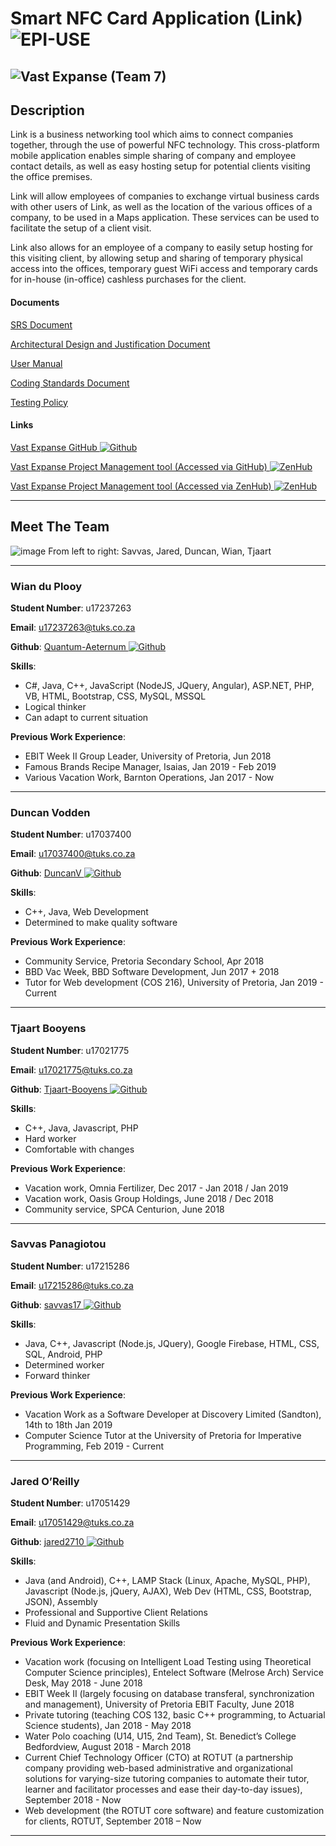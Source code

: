 # Smart NFC Card Application (Link) ![EPI-USE](https://i.imgur.com/0C8kjiS.png)
![Vast Expanse](https://i.imgur.com/UguHSwG.png) (Team 7)
---
## Description
Link is a business networking tool which aims to connect companies together, through the use of powerful NFC technology. This cross-platform mobile application enables simple sharing of company and employee contact details, as well as easy hosting setup for potential clients visiting the office premises.

Link will allow employees of companies to exchange virtual business cards with other users of Link, as well as the location of the various offices of a company, to be used in a Maps application. These services can be used to facilitate the setup of a client visit.

Link also allows for an employee of a company to easily setup hosting for this visiting client, by allowing setup and sharing of temporary physical access into the offices, temporary guest WiFi access and temporary cards for in-house (in-office) cashless purchases for the client.
#### Documents
<a href="https://drive.google.com/open?id=1aXvuHdT08NugQ41IPRPf3ejZuNMxCK9g" target="_blank">SRS Document</a>

<a href="https://drive.google.com/open?id=1BeMIac5VKvBbbL0QCiJc8nr2GHKz21pA" target="_blank">Architectural Design and Justification Document</a>

<a href="https://drive.google.com/open?id=1F5ZGR5Caus5CzifUpx02ziJNKzhjZLhS" target="_blank">User Manual</a>

<a href="https://drive.google.com/open?id=1vXwddKcuzh3WUNKIdZdVtggryy20A1c2" target="_blank">Coding Standards Document</a>

<a href="https://drive.google.com/open?id=1JsXwUw1GJNYbZO9kzuJQ3CNWYU9-lNCc" target="_blank">Testing Policy</a>
#### Links
<a href="https://github.com/cos301-2019-se/Smart-NFC-Card-Applications" target="_blank">Vast Expanse GitHub ![Github](https://i.imgur.com/Xqy7DfH.png)</a>

<a href="https://github.com/cos301-2019-se/Smart-NFC-Card-Applications#workspaces/vastexpanseworkspace-5cc2c99dba27a75ea1e3f5d1/board?repos=182156651" target="_blank">Vast Expanse Project Management tool (Accessed via GitHub) ![ZenHub](https://i.imgur.com/Qqg8JhO.png)</a>

<a href="https://app.zenhub.com/workspaces/vastexpanseworkspace-5cc2c99dba27a75ea1e3f5d1/board?repos=182156651" target="_blank">Vast Expanse Project Management tool (Accessed via ZenHub) ![ZenHub](https://i.imgur.com/Qqg8JhO.png)</a>

---
## Meet The Team
![image](https://i.imgur.com/EjHkg2C.png)
From left to right:
Savvas, Jared, Duncan, Wian, Tjaart

---
### Wian du Plooy
**Student Number**: u17237263

**Email**: u17237263@tuks.co.za

**Github**: <a href="https://github.com/Quantum-Aeternum" target="_blank">Quantum-Aeternum ![Github](https://i.imgur.com/Xqy7DfH.png)</a>



**Skills**:
- C#, Java, C++, JavaScript (NodeJS, JQuery, Angular), ASP.NET, PHP, VB, HTML, Bootstrap, CSS, MySQL, MSSQL
- Logical thinker
- Can adapt to current situation

**Previous Work Experience**:
- EBIT Week II Group Leader, University of Pretoria, Jun 2018
- Famous Brands Recipe Manager, Isaias, Jan 2019 - Feb 2019
- Various Vacation Work, Barnton Operations, Jan 2017 - Now

---
### Duncan Vodden
**Student Number**: u17037400

**Email**: u17037400@tuks.co.za

**Github**: <a href="https://github.com/DuncanV" target="_blank">DuncanV ![Github](https://i.imgur.com/Xqy7DfH.png)</a>

**Skills**:
- C++, Java, Web Development
- Determined to make quality software

**Previous Work Experience**:
- Community Service, Pretoria Secondary School, Apr 2018
- BBD Vac Week, BBD Software Development, Jun 2017 + 2018
- Tutor for Web development (COS 216), University of Pretoria, Jan 2019 - Current

---
### Tjaart Booyens
**Student Number**: u17021775

**Email**: u17021775@tuks.co.za

**Github**: <a href="https://github.com/Tjaart-Booyens" target="_blank">Tjaart-Booyens ![Github](https://i.imgur.com/Xqy7DfH.png)</a>

**Skills**:
- C++, Java, Javascript, PHP
- Hard worker
- Comfortable with changes

**Previous Work Experience**:
- Vacation work, Omnia Fertilizer, Dec 2017 - Jan 2018 / Jan 2019
- Vacation work, Oasis Group Holdings, June 2018 / Dec 2018
- Community service, SPCA Centurion, June 2018

---
### Savvas Panagiotou
**Student Number**: u17215286

**Email**: u17215286@tuks.co.za

**Github**: <a href="https://github.com/savvas17" target="_blank">savvas17 ![Github](https://i.imgur.com/Xqy7DfH.png)</a>

**Skills**:
- Java, C++, Javascript (Node.js, JQuery), Google Firebase, HTML, CSS, SQL, Android, PHP
- Determined worker
- Forward thinker

**Previous Work Experience**:
- Vacation Work as a Software Developer at Discovery Limited (Sandton), 14th to 18th Jan 2019
- Computer Science Tutor at the University of Pretoria for Imperative Programming, Feb 2019 - Current

---
### Jared O’Reilly
**Student Number**: u17051429

**Email**: u17051429@tuks.co.za

**Github**: <a href="https://github.com/jared2710" target="_blank">jared2710 ![Github](https://i.imgur.com/Xqy7DfH.png)</a>

**Skills**:
- Java (and Android), C++, LAMP Stack (Linux, Apache, MySQL, PHP), Javascript (Node.js, jQuery, AJAX), Web Dev (HTML, CSS, Bootstrap, JSON), Assembly
- Professional and Supportive Client Relations
- Fluid and Dynamic Presentation Skills

**Previous Work Experience**:
- Vacation work (focusing on Intelligent Load Testing using Theoretical Computer Science principles), Entelect Software (Melrose Arch) Service Desk, May 2018 - June 2018
- EBIT Week II (largely focusing on database transferal, synchronization and management), University of Pretoria EBIT Faculty, June 2018
- Private tutoring (teaching COS 132, basic C++ programming, to Actuarial Science students), Jan 2018 - May 2018
- Water Polo coaching (U14, U15, 2nd Team), St. Benedict’s College Bedfordview, August 2018 - March 2018
- Current Chief Technology Officer (CTO) at ROTUT (a partnership company providing web-based administrative and organizational solutions for varying-size tutoring companies to automate their tutor, learner and facilitator processes and ease their day-to-day issues), September 2018 - Now
- Web development (the ROTUT core software) and feature customization for clients, ROTUT, September 2018 – Now

---
